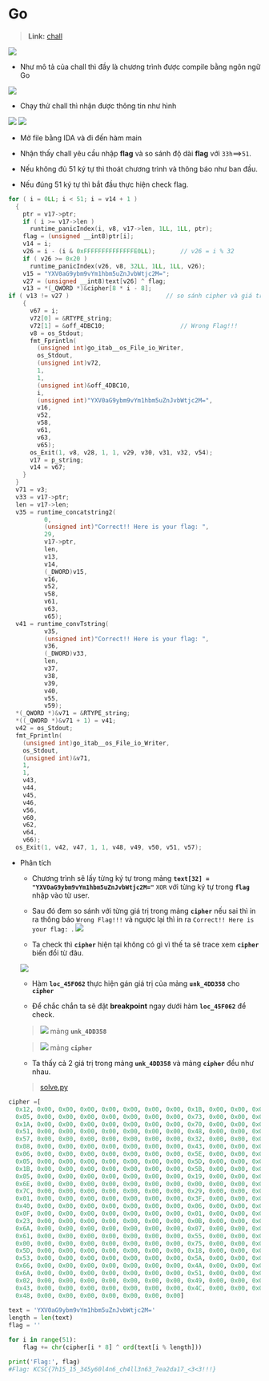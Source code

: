 # Go

>**Link:** [chall](https://github.com/anpm2/Cybersecurity/tree/c1af7c1574383f20a06397d766dffbed3835f26d/Reverse_Engineering/Write-up/TTV_MB_KCSC_2024/Go/Chall)

![](https://github.com/anpm2/Cybersecurity/blob/main/Reverse_Engineering/Write-up/TTV_MB_KCSC_2024/Go/Image/1.png)
* Như mô tả của chall thì đầy là chương trình được compile bằng ngôn ngữ Go

![](https://github.com/anpm2/Cybersecurity/blob/main/Reverse_Engineering/Write-up/TTV_MB_KCSC_2024/Go/Image/2.png)
* Chạy thử chall thì nhận được thông tin như hình

![](https://github.com/anpm2/Cybersecurity/blob/main/Reverse_Engineering/Write-up/TTV_MB_KCSC_2024/Go/Image/3.png)
![](https://github.com/anpm2/Cybersecurity/blob/main/Reverse_Engineering/Write-up/TTV_MB_KCSC_2024/Go/Image/4.png)
* Mở file bằng IDA và đi đến hàm main

* Nhận thấy chall yêu cầu nhập **flag** và so sánh độ dài **flag** với `33h`==>`51`.

* Nếu không đủ 51 ký tự thì thoát chương trình và thông báo như ban đầu.

* Nếu đúng 51 ký tự thì bắt đầu thực hiện check flag.

```c
for ( i = 0LL; i < 51; i = v14 + 1 )
  {
    ptr = v17->ptr;
    if ( i >= v17->len )
      runtime_panicIndex(i, v8, v17->len, 1LL, 1LL, ptr);
    flag = (unsigned __int8)ptr[i];
    v14 = i;
    v26 = i - (i & 0xFFFFFFFFFFFFFFE0LL);       // v26 = i % 32
    if ( v26 >= 0x20 )
      runtime_panicIndex(v26, v8, 32LL, 1LL, 1LL, v26);
    v15 = "YXV0aG9ybm9vYm1hbm5uZnJvbWtjc2M=";
    v27 = (unsigned __int8)text[v26] ^ flag;
    v13 = *(_QWORD *)&cipher[8 * i - 8];
if ( v13 != v27 )                           // so sánh cipher và giá trị sau khi xor flag với text
    {
      v67 = i;
      v72[0] = &RTYPE_string;
      v72[1] = &off_4DBC10;                     // Wrong Flag!!!
      v8 = os_Stdout;
      fmt_Fprintln(
        (unsigned int)go_itab__os_File_io_Writer,
        os_Stdout,
        (unsigned int)v72,
        1,
        1,
        (unsigned int)&off_4DBC10,
        i,
        (unsigned int)"YXV0aG9ybm9vYm1hbm5uZnJvbWtjc2M=",
        v16,
        v52,
        v58,
        v61,
        v63,
        v65);
      os_Exit(1, v8, v28, 1, 1, v29, v30, v31, v32, v54);
      v17 = p_string;
      v14 = v67;
    }
  }
  v71 = v3;
  v33 = v17->ptr;
  len = v17->len;
  v35 = runtime_concatstring2(
          0,
          (unsigned int)"Correct!! Here is your flag: ",
          29,
          v17->ptr,
          len,
          v13,
          v14,
          (_DWORD)v15,
          v16,
          v52,
          v58,
          v61,
          v63,
          v65);
  v41 = runtime_convTstring(
          v35,
          (unsigned int)"Correct!! Here is your flag: ",
          v36,
          (_DWORD)v33,
          len,
          v37,
          v38,
          v39,
          v40,
          v55,
          v59);
  *(_QWORD *)&v71 = &RTYPE_string;
  *((_QWORD *)&v71 + 1) = v41;
  v42 = os_Stdout;
  fmt_Fprintln(
    (unsigned int)go_itab__os_File_io_Writer,
    os_Stdout,
    (unsigned int)&v71,
    1,
    1,
    v43,
    v44,
    v45,
    v46,
    v56,
    v60,
    v62,
    v64,
    v66);
  os_Exit(1, v42, v47, 1, 1, v48, v49, v50, v51, v57);
```
* Phân tích
  * Chương trình sẽ lấy từng ký tự trong mảng **`text[32] = "YXV0aG9ybm9vYm1hbm5uZnJvbWtjc2M="`** `XOR` với từng ký tự trong **`flag`** nhập vào từ user.

  * Sau đó đem so sánh với từng giá trị trong mảng **`cipher`** nếu sai thì in ra thông báo `Wrong Flag!!!` và ngược lại thì in ra `Correct!! Here is your flag: `.
  ![](https://github.com/anpm2/Cybersecurity/blob/main/Reverse_Engineering/Write-up/TTV_MB_KCSC_2024/Go/Image/5.png)
  * Ta check thì **`cipher`** hiện tại không có gì vì thế ta sẽ trace xem **`cipher`** biến đổi từ đâu.

  ![](https://github.com/anpm2/Cybersecurity/blob/main/Reverse_Engineering/Write-up/TTV_MB_KCSC_2024/Go/Image/6.png)
  * Hàm **`loc_45F062`** thực hiện gán giá trị của mảng **`unk_4DD358`** cho **`cipher`**
  
  * Để chắc chắn ta sẽ đặt **breakpoint** ngay dưới hàm **`loc_45F062`** để check.
  
  > ![](https://github.com/anpm2/Cybersecurity/blob/main/Reverse_Engineering/Write-up/TTV_MB_KCSC_2024/Go/Image/7.png)
  > mảng **`unk_4DD358`**

  > ![](https://github.com/anpm2/Cybersecurity/blob/main/Reverse_Engineering/Write-up/TTV_MB_KCSC_2024/Go/Image/8.png)
  > mảng **`cipher`**

  * Ta thấy cả 2 giá trị trong mảng **`unk_4DD358`** và mảng **`cipher`** đều như nhau.

  > [solve.py]()
  
```python
cipher =[
  0x12, 0x00, 0x00, 0x00, 0x00, 0x00, 0x00, 0x00, 0x1B, 0x00, 0x00, 0x00, 0x00, 0x00, 0x00, 0x00,
  0x05, 0x00, 0x00, 0x00, 0x00, 0x00, 0x00, 0x00, 0x73, 0x00, 0x00, 0x00, 0x00, 0x00, 0x00, 0x00,
  0x1A, 0x00, 0x00, 0x00, 0x00, 0x00, 0x00, 0x00, 0x70, 0x00, 0x00, 0x00, 0x00, 0x00, 0x00, 0x00, 
  0x51, 0x00, 0x00, 0x00, 0x00, 0x00, 0x00, 0x00, 0x48, 0x00, 0x00, 0x00, 0x00, 0x00, 0x00, 0x00,
  0x57, 0x00, 0x00, 0x00, 0x00, 0x00, 0x00, 0x00, 0x32, 0x00, 0x00, 0x00, 0x00, 0x00, 0x00, 0x00,
  0x08, 0x00, 0x00, 0x00, 0x00, 0x00, 0x00, 0x00, 0x43, 0x00, 0x00, 0x00, 0x00, 0x00, 0x00, 0x00, 
  0x06, 0x00, 0x00, 0x00, 0x00, 0x00, 0x00, 0x00, 0x5E, 0x00, 0x00, 0x00, 0x00, 0x00, 0x00, 0x00, 
  0x05, 0x00, 0x00, 0x00, 0x00, 0x00, 0x00, 0x00, 0x5D, 0x00, 0x00, 0x00, 0x00, 0x00, 0x00, 0x00, 
  0x1B, 0x00, 0x00, 0x00, 0x00, 0x00, 0x00, 0x00, 0x5B, 0x00, 0x00, 0x00, 0x00, 0x00, 0x00, 0x00, 
  0x05, 0x00, 0x00, 0x00, 0x00, 0x00, 0x00, 0x00, 0x19, 0x00, 0x00, 0x00, 0x00, 0x00, 0x00, 0x00, 
  0x6E, 0x00, 0x00, 0x00, 0x00, 0x00, 0x00, 0x00, 0x00, 0x00, 0x00, 0x00, 0x00, 0x00, 0x00, 0x00, 
  0x7C, 0x00, 0x00, 0x00, 0x00, 0x00, 0x00, 0x00, 0x29, 0x00, 0x00, 0x00, 0x00, 0x00, 0x00, 0x00, 
  0x01, 0x00, 0x00, 0x00, 0x00, 0x00, 0x00, 0x00, 0x3F, 0x00, 0x00, 0x00, 0x00, 0x00, 0x00, 0x00, 
  0x40, 0x00, 0x00, 0x00, 0x00, 0x00, 0x00, 0x00, 0x06, 0x00, 0x00, 0x00, 0x00, 0x00, 0x00, 0x00, 
  0x0F, 0x00, 0x00, 0x00, 0x00, 0x00, 0x00, 0x00, 0x01, 0x00, 0x00, 0x00, 0x00, 0x00, 0x00, 0x00, 
  0x23, 0x00, 0x00, 0x00, 0x00, 0x00, 0x00, 0x00, 0x0B, 0x00, 0x00, 0x00, 0x00, 0x00, 0x00, 0x00, 
  0x6A, 0x00, 0x00, 0x00, 0x00, 0x00, 0x00, 0x00, 0x07, 0x00, 0x00, 0x00, 0x00, 0x00, 0x00, 0x00, 
  0x61, 0x00, 0x00, 0x00, 0x00, 0x00, 0x00, 0x00, 0x55, 0x00, 0x00, 0x00, 0x00, 0x00, 0x00, 0x00, 
  0x00, 0x00, 0x00, 0x00, 0x00, 0x00, 0x00, 0x00, 0x75, 0x00, 0x00, 0x00, 0x00, 0x00, 0x00, 0x00, 
  0x5D, 0x00, 0x00, 0x00, 0x00, 0x00, 0x00, 0x00, 0x18, 0x00, 0x00, 0x00, 0x00, 0x00, 0x00, 0x00, 
  0x53, 0x00, 0x00, 0x00, 0x00, 0x00, 0x00, 0x00, 0x5A, 0x00, 0x00, 0x00, 0x00, 0x00, 0x00, 0x00, 
  0x66, 0x00, 0x00, 0x00, 0x00, 0x00, 0x00, 0x00, 0x4A, 0x00, 0x00, 0x00, 0x00, 0x00, 0x00, 0x00, 
  0x6A, 0x00, 0x00, 0x00, 0x00, 0x00, 0x00, 0x00, 0x51, 0x00, 0x00, 0x00, 0x00, 0x00, 0x00, 0x00, 
  0x02, 0x00, 0x00, 0x00, 0x00, 0x00, 0x00, 0x00, 0x49, 0x00, 0x00, 0x00, 0x00, 0x00, 0x00, 0x00, 
  0x43, 0x00, 0x00, 0x00, 0x00, 0x00, 0x00, 0x00, 0x4C, 0x00, 0x00, 0x00, 0x00, 0x00, 0x00, 0x00, 
  0x48, 0x00, 0x00, 0x00, 0x00, 0x00, 0x00, 0x00]
  
text = 'YXV0aG9ybm9vYm1hbm5uZnJvbWtjc2M='
length = len(text)
flag = ''

for i in range(51):
    flag += chr(cipher[i * 8] ^ ord(text[i % length]))

print('Flag:', flag)
#Flag: KCSC{7h15_15_345y60l4n6_ch4ll3n63_7ea2da17_<3<3!!!}
```
